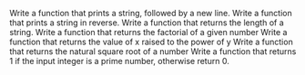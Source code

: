 Write a function that prints a string, followed by a new line.
Write a function that prints a string in reverse.
Write a function that returns the length of a string.
Write a function that returns the factorial of a given number
Write a function that returns the value of x raised to the power of y
Write a function that returns the natural square root of a number
Write a function that returns 1 if the input integer is a prime number, otherwise return 0.
